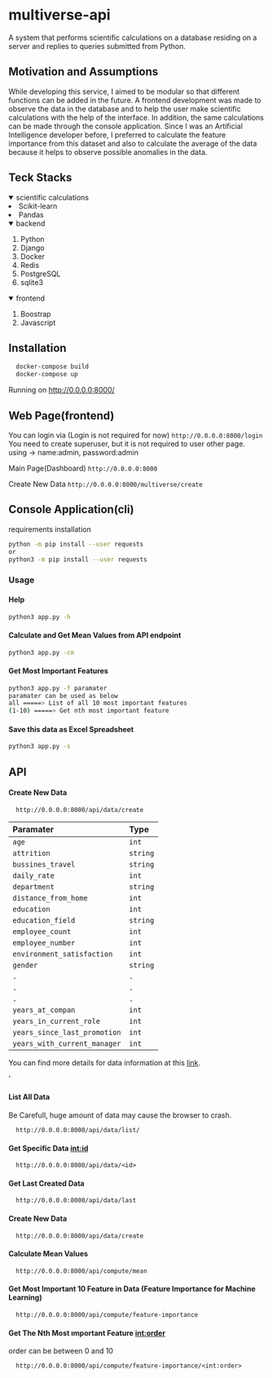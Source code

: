 # multiverse-api
A system that performs scientific calculations on a database residing on a server and replies to queries submitted from Python.


## Motivation and Assumptions
While developing this service, I aimed to be modular so that different functions can be added in the future. A frontend development was made to observe the data in the database and to help the user make scientific calculations with the help of the interface. In addition, the same calculations can be made through the console application. Since I was an Artificial Intelligence developer before, I preferred to calculate the feature importance from this dataset and also to calculate the average of the data because it helps to observe possible anomalies in the data.


## Teck Stacks
</details>
<details open="open">
    <summary>scientific calculations</summary>
  </ol>  
    <li><a>Scikit-learn</a></li>
    <li><a>Pandas</a></li>
  </ol>
</details>
<details open="open">
    <summary>backend</summary>
  <ol>
    <li><a>Python</a></li>
    <li><a>Django</a></li>
    <li><a>Docker</a></li>
    <li><a>Redis</a></li>
    <li><a>PostgreSQL</a></li>
    <li><a>sqlite3</a></li>
  </ol>
</details>
<details open="open">
  <summary>frontend</summary>
   <ol>
    <li><a>Boostrap</a></li>
    <li><a>Javascript</a></li>
  </ol>
 </details>


## Installation 

```bash 
  docker-compose build
  docker-compose up
```

Running on http://0.0.0.0:8000/

 
## Web Page(frontend)

You can login via (Login is not required for now)
```http://0.0.0.0:8000/login```
You need to create superuser, but it is not required to user other page.
using -> name:admin, password:admin

Main Page(Dashboard)
```http://0.0.0.0:8000```

Create New Data 
```http://0.0.0.0:8000/multiverse/create```
 
 
 
## Console Application(cli)
requirements installation
```bash 
python -m pip install --user requests
or
python3 -m pip install --user requests

```

### Usage

#### Help
```bash 
python3 app.py -h
```

#### Calculate and Get Mean Values from API endpoint
```bash 
python3 app.py -cm
```

#### Get Most Important Features
```bash 
python3 app.py -f paramater
paramater can be used as below
all =====> List of all 10 most important features
(1-10) =====> Get nth most important feature
```

#### Save this data as Excel Spreadsheet
```bash 
python3 app.py -s 
```


## API 

#### Create New Data

```http
  http://0.0.0.0:8000/api/data/create
  ```

| Paramater | Type     | 
| :-------- | :------- | 
| `age` | `int` |  |
| `attrition` | `string` 
| `bussines_travel` | `string` 
| `daily_rate` | `int` 
| `department` | `string`
| `distance_from_home` | `int`
| `education` | `int` |
| `education_field` | `string`
| `employee_count` | `int`
| `employee_number` | `int` 
| `environment_satisfaction` | `int` 
| `gender` | `string`
| `.` | `.` 
| `.` | `.` 
| `.` | `.` 
| `years_at_compan` | `int`
| `years_in_current_role` | `int`
| `years_since_last_promotion` | `int`
| `years_with_current_manager` | `int`

You can find more details for data information at this [link](https://www.kaggle.com/pavansubhasht/ibm-hr-analytics-attrition-dataset).

'

#### List All Data

Be Carefull, huge amount of data may cause the browser to crash.

```http
  http://0.0.0.0:8000/api/data/list/
  ```
#### Get Specific Data <int:id>

```http
  http://0.0.0.0:8000/api/data/<id>
```
#### Get Last Created Data

```http
  http://0.0.0.0:8000/api/data/last
```

#### Create New Data

```http
  http://0.0.0.0:8000/api/data/create
```

#### Calculate Mean Values

```http
  http://0.0.0.0:8000/api/compute/mean
```

#### Get Most Important 10 Feature in Data (Feature Importance for Machine Learning)

```http
  http://0.0.0.0:8000/api/compute/feature-importance
```

#### Get The Nth Most ımportant Feature <int:order>

order can be between 0 and 10

```http
  http://0.0.0.0:8000/api/compute/feature-importance/<int:order>
```


